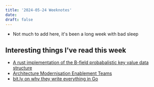 ```yaml
---
title: '2024-05-24 Weeknotes'
date: 
draft: false
---
```

- Not much to add here, it's been a long week with bad sleep

## Interesting things I've read this week
- [A rust implementation of the B-field probabalistic key value data structure](https://github.com/onecodex/rust-bfield)
- [Architecture Modernisation Enablement Teams](https://esilva.net/articles/architecture-modernization-enabling-team)
- [bit.ly on why they write everything in Go](https://bitly.com/blog/why-we-write-everything-in-go/)
